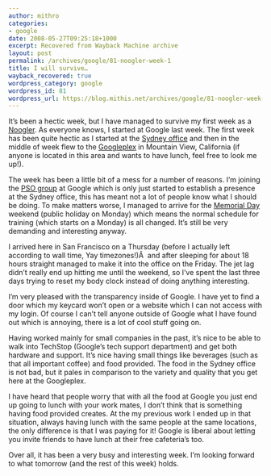 ```yaml
---
author: mithro
categories:
- google
date: 2008-05-27T09:25:18+1000
excerpt: Recovered from Wayback Machine archive
layout: post
permalink: /archives/google/81-noogler-week-1
title: I will survive…
wayback_recovered: true
wordpress_category: google
wordpress_id: 81
wordpress_url: https://blog.mithis.net/archives/google/81-noogler-week-1
---
```


<div >
<p>It’s been a hectic week, but I have managed to survive my first week as a <a href="http://www.urbandictionary.com/define.php?term=noogler">Noogler</a>. As everyone knows, I started at Google last week. The first week has been quite hectic as I started at the <a href="http://maps.google.com/maps?f=q&hl=en&geocode=&q=201+Sussex+St,+Sydney,+NSW+2000&sll=40.744071,-74.160204&sspn=0.008307,0.02193&ie=UTF8&ll=-33.872001,151.203632&spn=0.009104,0.02193&t=h&z=16&iwloc=addr">Sydney office</a> and then in the middle of week flew to the <a href="http://en.wikipedia.org/wiki/Googleplex">Googleplex</a> in Mountain View, California (if anyone is located in this area and wants to have lunch, feel free to look me up!).</p>
<p>The week has been a little bit of a mess for a number of reasons. I’m joining the <a href="http://www.google.com/support/jobs/bin/topic.py?dep_id=1089&loc_id=1100">PSO group</a> at Google which is only just started to establish a presence at the Sydney office, this has meant not a lot of people know what I should be doing. To make matters worse, I managed to arrive for the <a href="http://en.wikipedia.org/wiki/Memorial_Day">Memorial Day</a> weekend (public holiday on Monday) which means the normal schedule for training (which starts on a Monday) is all changed. It’s still be very demanding and interesting anyway.</p>
<p>I arrived here in San Francisco on a Thursday (before I actually left according to wall time, Yay timezones!)Â  and after sleeping for about 18 hours straight managed to make it into the office on the Friday. The jet lag didn’t really end up hitting me until the weekend, so I’ve spent the last three days trying to reset my body clock instead of doing anything interesting.</p>
<p>I’m very pleased with the transparency inside of Google. I have yet to find a door which my keycard won’t open or a website which I can not access with my login. Of course I can’t tell anyone outside of Google what I have found out which is annoying, there is a lot of cool stuff going on.</p>
<p>Having worked mainly for small companies in the past, it’s nice to be able to walk into TechStop (Google’s tech support department) and get both hardware and support. It’s nice having small things like beverages (such as that all important coffee) and food provided. The food in the Sydney office is not bad, but it pales in comparison to the variety and quality that you get here at the Googleplex.</p>
<p>I have heard that people worry that with all the food at Google you just end up going to lunch with your work mates, I don’t think that is something having food provided creates. At the my previous work I ended up in that situation, always having lunch with the same people at the same locations, the only difference is that I was paying for it! Google is liberal about letting you invite friends to have lunch at their free cafeteria’s too.</p>
<p>Over all, it has been a very busy and interesting week. I’m looking forward to what tomorrow (and the rest of this week) holds.</p>
</div>